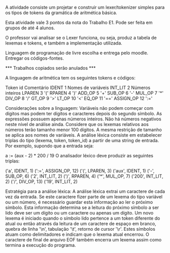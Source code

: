 A atividade consiste um projetar e construir um lexer/tokenizer simples para os tipos de tokens da gramática de aritmética básica. 

Esta atividade vale 3 pontos da nota do Trabalho E1. Pode ser feita em grupos de até 4 alunos.

O professor vai analisar se o Lexer funciona, ou seja, produz a tabela de lexemas e tokens, e também a implementação utilizada.

Linguagem de programação de livre escolha e entrega pelo moodle. Entregar os códigos-fontes. 

*** Trabalhos copiados serão anulados ***

A linguagem de aritmética tem os seguintes tokens e códigos:

Token	id	Comentário
IDENT	1	Nomes de variáveis
INT_LIT	2	Números inteiros
LPAREN	3	'('
RPAREN	4	')'
ADD_OP	5	'+'
SUB_OP	6	'-'
MUL_OP	7	'*'
DIV_OP	8	'/'
GT_OP	9	'>'
LT_OP	10	'<'
EQ_OP	11	'=='
ASSIGN_OP	12	':='

Considerações sobre a linguagem:
Variáveis não podem começar com dígitos mas podem ter dígitos e caracteres depois do segundo símbolo.
As expressões possuem apenas números inteiros.
Não há números negativos neste nível de análise ainda.
Considere que os lexemas relativos aos números terão tamanho menor 100 dígitos. A mesma restrição de tamanho se aplica aos nomes de variáveis.
A análise léxica consiste em estabelecer triplas do tipo (lexema, token, token_id) a partir de uma string de entrada. Por exemplo, supondo que a entrada seja:

a := (aux - 2) * 200 / 19
O analisador léxico deve produzir as seguintes triplas:

('a', IDENT, 1)
(':=', ASSIGN_OP, 12)
('(', LPAREN, 3)
('aux', IDENT, 1)
('-', SUB_OP, 6)
('2', INT_LIT, 2)
(')', RPAREN, 4)
('*', MUL_OP, 7)
('200', INT_LIT, 2)
('/', DIV_OP, 13)
('19', INT_LIT, 2)

Estratégia para a análise léxica:
A análise léxica extrai um caractere de cada vez da entrada.
Se este caractere fizer parte de um lexema do tipo variável ou um número, é necessário guardar esta informação ao ler o próximo símbolo.
Esta informação determina se a leitura do próximo símbolo a ser lido deve ser um dígito ou um caractere ou apenas um dígito.
Um novo lexema é iniciado quando o símbolo lido pertence a um token diferente do atual ou então através da leitura de um caractere de espaço em branco, quebra de linha '\n', tabulação '\t', retorno de cursor '\r'. Estes símbolos atuam como delimitadores e indicam que o lexema atual encerrou. O caractere de final de arquivo EOF também encerra um lexema assim como termina a execução do programa.